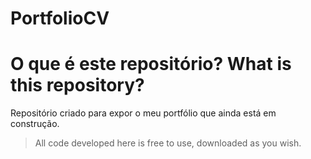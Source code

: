 # PortfolioCV

# O que é este repositório? What is this repository?


Repositório criado para expor o meu portfólio que ainda está em construção.


> All code developed here is free to use, downloaded as you wish.

